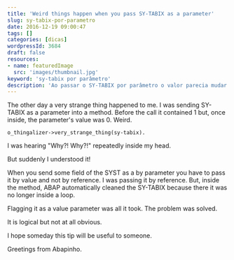 ```yaml
---
title: 'Weird things happen when you pass SY-TABIX as a parameter'
slug: sy-tabix-por-parametro
date: 2016-12-19 09:00:47
tags: []
categories: [dicas]
wordpressId: 3684
draft: false
resources:
- name: featuredImage
  src: 'images/thumbnail.jpg'
keyword: 'sy-tabix por parâmetro'
description: 'Ao passar o SY-TABIX por parâmetro o valor parecia mudar. Muito estranho. Primeiro era 1 e depois já era 0. Mas finalmente percebi o que se passava.'
---
```

The other day a very strange thing happened to me. I was sending SY-TABIX as a parameter into a method. Before the call it contained 1 but, once inside, the parameter's value was 0. Weird.

    o_thingalizer->very_strange_thing(sy-tabix).

I was hearing "Why?! Why?!" repeatedly inside my head.

But suddenly I understood it!

When you send some field of the SYST as a by parameter you have to pass it by value and not by reference. I was passing it by reference. But, inside the method, ABAP automatically cleaned the SY-TABIX because there it was no longer inside a loop.

Flagging it as a value parameter was all it took. The problem was solved.

It is logical but not at all obvious.

I hope someday this tip will be useful to someone.

Greetings from Abapinho.
